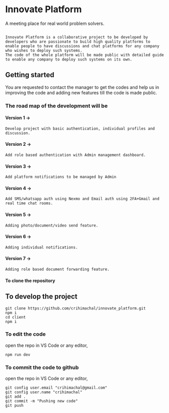 # Innovate Platform

A meeting place for real world problem solvers.

```

Innovate Platform is a collaborative project to be developed by developers who are passionate to build high quality platforms to enable people to have discussions and chat platforms for any company who wishes to deploy such systems.
The code of the whole platform will be made public with detailed guide to enable any company to deploy such systems on its own.

```

## Getting started

You are requested to contact the manager to get the codes and help us in improving the code and adding new features till the code is made public.

### The road map of the development will be

#### Version 1 ->

`Develop project with basic authentication, individual profiles and discussion.`

#### Version 2 ->

`Add role based authentication with Admin management dashboard.`

#### Version 3 ->

`Add platform notifications to be managed by Admin`

#### Version 4 ->

`Add SMS/whatsapp auth using Nexmo and Email auth using 2FA+Gmail and real time chat rooms.`

#### Version 5 ->

`Adding photo/document/video send feature.`

#### Version 6 ->

`Adding individual notifications.`

#### Version 7 ->

`Adding role based document forwarding feature.`

#### To clone the repository

## To develop the project

```
git clone https://github.com/crihimachal/innovate_platform.git
npm i
cd client
npm i
```

### To edit the code

open the repo in VS Code or any editor,

```
npm run dev
```

### To commit the code to github

open the repo in VS Code or any editor,

```
git config user.email "crihimachal@gmail.com"
git config user.name "crihimachal"
git add .
git commit -m "Pushing new code"
git push
```
